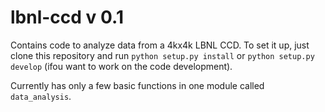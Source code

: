 # lbnl-ccd v 0.1

Contains code to analyze data from a 4kx4k LBNL CCD. To set it up, just clone this repository and run `python setup.py install` or `python setup.py develop` (ifou want to work on the code development).

Currently has only a few basic functions in one module called `data_analysis`.
